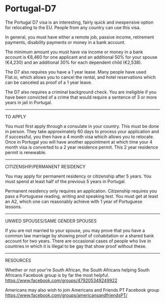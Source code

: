 # Portugal-D7

The Portugal D7 visa is an interesting, fairly quick and inexpensive option for relocating to the EU. People from any country can use this visa. 

In general, you must have either a remote job, passive income, retirement payments, disability payments or money in a bank account. 

The minimum amount you must have via income or money in a bank account is €8,460 for one applicant and an additional 50% for your spouse (€4,230) and an additional 30% for each dependent child (€2,538). 

The D7 also requires you have a 1 year lease. Many people have used Flat.io, which allows you to cancel the rental, and hotel reservations which can be canceled as proof of a 1 year leave.

The D7 also requires a criminal background check. You are ineligible if you have been convicted of a crime that would require a sentence of 3 or more years in jail in Portugal. 

______________________
TO APPLY

You must first apply through a consulate in your country. This must be done in person. They take approximately 60 days to process your application and if successful, you then have a 4 month visa whicih allows you to relocate. Once in Portugal you will have another appointment at which time your 4 month visa is converted to a 2 year residence permit. This 2 year residence permit is renewable.

_______________________
CITIZENSHIP/PERMANENT RESIDENCY

You may apply for permanent residency or citizenship after 5 years. You must spend at least half of the previous 5 years in Portugal. 

Permanent residency only requires an application. Citizenship requires you pass a Portuguese reading, writing and speaking test. You must get at least an A2, which one can reasonably achieve with 1 year of Portuguese lessons. 

_______________________
UNWED SPOUSES/SAME GENDER SPOUSES

If you are not married to your spouse, you may prove that you have a common law marriage by showing proof of cohabitation or a shared bank account for two years. There are occasional cases of people who live in countries in which it is illegal to be gay that show proof without these.

_______________________
RESOURCES

Whether or not your're South African, the South Africans helping South Africans Facebook group is by far the most helpful.
https://www.facebook.com/groups/479205349249922

Americans may also wish to join Americans and Friends PT  Facebook group https://www.facebook.com/groups/americansandfriendsPT/
